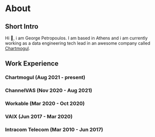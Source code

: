 # About

## Short Intro
Hi 👋, i am George Petropoulos. I am based in Athens and i am currently working as a data engineering tech lead in an awesome company called [Chartmogul](https://chartmogul.com). 

## Work Experience

### Chartmogul (Aug 2021 - present)

### ChannelVAS (Nov 2020 - Aug 2021)

### Workable (Mar 2020 - Oct 2020)

### VAIX (Jun 2017 - Mar 2020)

### Intracom Telecom (Mar 2010 - Jun 2017)
